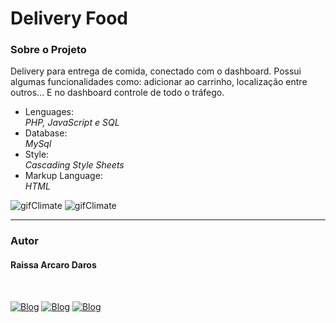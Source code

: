# Delivery Food
<h3>Sobre o Projeto</h3>
<p>Delivery para entrega de comida, conectado com o dashboard. Possui algumas funcionalidades como: adicionar ao carrinho, localização entre outros... E no dashboard controle de todo o tráfego.</p>

<ul>
  <li>Lenguages:</li>
  <i>PHP, JavaScript e SQL</i>
  
  <li>Database:</li>
  <i>MySql</i>
  
  <li>Style:</li>
  <i>Cascading Style Sheets</i>
  
  <li>Markup Language:</li>
  <i>HTML</i>
</ul>

![gifClimate](https://user-images.githubusercontent.com/82960240/141594888-083b187a-8036-495d-8be5-18ebf1a5c6f4.gif)
![gifClimate](https://user-images.githubusercontent.com/82960240/141594916-14f8893e-81c1-44ea-a1a3-14525fca4edd.gif)


<hr />
<h3>Autor</h3>
<h4>Raissa Arcaro Daros</h4>
<div style="display: inline_block;"><br>
   
[![Blog](https://img.shields.io/badge/Instagram-E4405F?style=for-the-badge&logo=instagram&logoColor=white)](https://www.instagram.com/raissa_dev/)
[![Blog](https://img.shields.io/badge/LinkedIn-0077B5?style=for-the-badge&logo=linkedin&logoColor=white)](https://www.linkedin.com/in/raissa-dev-69986a214/)
[![Blog](https://img.shields.io/badge/GitHub-100000?style=for-the-badge&logo=github&logoColor=white)](https://github.com/Raissadev/)  
   
</div>
